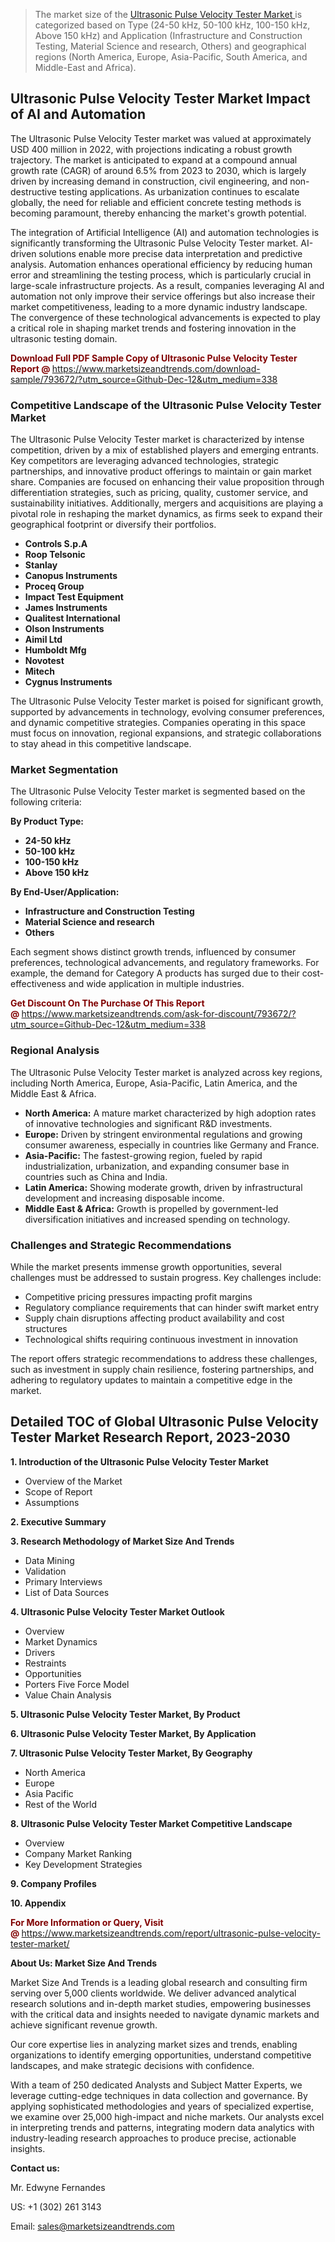 <blockquote><p>The market size of the <a href="https://www.marketsizeandtrends.com/download-sample/793672/?utm_source=Github-Dec-12&amp;utm_medium=338" target="_blank">Ultrasonic Pulse Velocity Tester Market </a>is categorized based on Type (24-50 kHz, 50-100 kHz, 100-150 kHz, Above 150 kHz) and Application (Infrastructure and Construction Testing, Material Science and research, Others) and geographical regions (North America, Europe, Asia-Pacific, South America, and Middle-East and Africa).</p></blockquote><p><h2>Ultrasonic Pulse Velocity Tester Market Impact of AI and Automation</h2><p>The Ultrasonic Pulse Velocity Tester market was valued at approximately USD 400 million in 2022, with projections indicating a robust growth trajectory. The market is anticipated to expand at a compound annual growth rate (CAGR) of around 6.5% from 2023 to 2030, which is largely driven by increasing demand in construction, civil engineering, and non-destructive testing applications. As urbanization continues to escalate globally, the need for reliable and efficient concrete testing methods is becoming paramount, thereby enhancing the market's growth potential.</p><p>The integration of Artificial Intelligence (AI) and automation technologies is significantly transforming the Ultrasonic Pulse Velocity Tester market. AI-driven solutions enable more precise data interpretation and predictive analysis. Automation enhances operational efficiency by reducing human error and streamlining the testing process, which is particularly crucial in large-scale infrastructure projects. As a result, companies leveraging AI and automation not only improve their service offerings but also increase their market competitiveness, leading to a more dynamic industry landscape. The convergence of these technological advancements is expected to play a critical role in shaping market trends and fostering innovation in the ultrasonic testing domain.</p></p><p><strong><span style="color: #800000;">Download Full PDF Sample Copy of Ultrasonic Pulse Velocity Tester Report @</span>&nbsp;</strong><a href="https://www.marketsizeandtrends.com/download-sample/793672/?utm_source=Github-Dec-12&amp;utm_medium=338">https://www.marketsizeandtrends.com/download-sample/793672/?utm_source=Github-Dec-12&amp;utm_medium=338</a></p><h3>Competitive Landscape of the Ultrasonic Pulse Velocity Tester Market</h3><p>The Ultrasonic Pulse Velocity Tester market is characterized by intense competition, driven by a mix of established players and emerging entrants. Key competitors are leveraging advanced technologies, strategic partnerships, and innovative product offerings to maintain or gain market share. Companies are focused on enhancing their value proposition through differentiation strategies, such as pricing, quality, customer service, and sustainability initiatives. Additionally, mergers and acquisitions are playing a pivotal role in reshaping the market dynamics, as firms seek to expand their geographical footprint or diversify their portfolios.</p><p><strong><p><ul><li>Controls S.p.A </li><li> Roop Telsonic </li><li> Stanlay </li><li> Canopus Instruments </li><li> Proceq Group </li><li> Impact Test Equipment </li><li> James Instruments </li><li> Qualitest International </li><li> Olson Instruments </li><li> Aimil Ltd </li><li> Humboldt Mfg </li><li> Novotest </li><li> Mitech </li><li> Cygnus Instruments</p></li></ul></p></strong></p><p>The Ultrasonic Pulse Velocity Tester market is poised for significant growth, supported by advancements in technology, evolving consumer preferences, and dynamic competitive strategies. Companies operating in this space must focus on innovation, regional expansions, and strategic collaborations to stay ahead in this competitive landscape.</p><h3>Market Segmentation</h3><p>The Ultrasonic Pulse Velocity Tester market is segmented based on the following criteria:</p><p><strong>By Product Type:</strong></p><p><strong><p><ul><li>24-50 kHz </li><li> 50-100 kHz </li><li> 100-150 kHz </li><li> Above 150 kHz</p></li></ul></p></strong></p><p><strong>By End-User/Application:</strong></p><p><strong><p><ul><li>Infrastructure and Construction Testing </li><li> Material Science and research </li><li> Others</p></li></ul></p></strong></p><p>Each segment shows distinct growth trends, influenced by consumer preferences, technological advancements, and regulatory frameworks. For example, the demand for Category A products has surged due to their cost-effectiveness and wide application in multiple industries.</p><p><strong><span style="color: #800000;">Get Discount On The Purchase Of This Report @&nbsp;</span></strong><a href="https://www.marketsizeandtrends.com/ask-for-discount/793672/?utm_source=Github-Dec-12&amp;utm_medium=338">https://www.marketsizeandtrends.com/ask-for-discount/793672/?utm_source=Github-Dec-12&amp;utm_medium=338</a></p><h3>Regional Analysis</h3><p>The Ultrasonic Pulse Velocity Tester market is analyzed across key regions, including North America, Europe, Asia-Pacific, Latin America, and the Middle East &amp; Africa.</p><ul><li><strong>North America:</strong> A mature market characterized by high adoption rates of innovative technologies and significant R&amp;D investments.</li><li><strong>Europe:</strong> Driven by stringent environmental regulations and growing consumer awareness, especially in countries like Germany and France.</li><li><strong>Asia-Pacific:</strong> The fastest-growing region, fueled by rapid industrialization, urbanization, and expanding consumer base in countries such as China and India.</li><li><strong>Latin America:</strong> Showing moderate growth, driven by infrastructural development and increasing disposable income.</li><li><strong>Middle East &amp; Africa:</strong> Growth is propelled by government-led diversification initiatives and increased spending on technology.</li></ul><h3>Challenges and Strategic Recommendations</h3><p>While the market presents immense growth opportunities, several challenges must be addressed to sustain progress. Key challenges include:</p><ul><li>Competitive pricing pressures impacting profit margins</li><li>Regulatory compliance requirements that can hinder swift market entry</li><li>Supply chain disruptions affecting product availability and cost structures</li><li>Technological shifts requiring continuous investment in innovation</li></ul><p>The report offers strategic recommendations to address these challenges, such as investment in supply chain resilience, fostering partnerships, and adhering to regulatory updates to maintain a competitive edge in the market.</p><h2>Detailed TOC of Global Ultrasonic Pulse Velocity Tester Market Research Report, 2023-2030</h2><p><strong>1. Introduction of the Ultrasonic Pulse Velocity Tester Market</strong></p><ul><li>Overview of the Market</li><li>Scope of Report</li><li>Assumptions&nbsp;</li></ul><p><strong>2. Executive Summary</strong></p><p><strong>3. Research Methodology of <strong>Market Size And Trends</strong></strong></p><ul><li>Data Mining</li><li>Validation</li><li>Primary Interviews</li><li>List of Data Sources&nbsp;</li></ul><p><strong>4. Ultrasonic Pulse Velocity Tester Market Outlook</strong></p><ul><li>Overview</li><li>Market Dynamics</li><li>Drivers</li><li>Restraints</li><li>Opportunities</li><li>Porters Five Force Model</li><li>Value Chain Analysis&nbsp;</li></ul><p><strong>5. Ultrasonic Pulse Velocity Tester Market, By Product</strong></p><p><strong>6. Ultrasonic Pulse Velocity Tester Market, By Application</strong></p><p><strong>7. Ultrasonic Pulse Velocity Tester Market, By Geography</strong></p><ul><li>North America</li><li>Europe</li><li>Asia Pacific</li><li>Rest of the World&nbsp;</li></ul><p><strong>8. Ultrasonic Pulse Velocity Tester Market Competitive Landscape</strong></p><ul><li>Overview</li><li>Company Market Ranking</li><li>Key Development Strategies&nbsp;</li></ul><p><strong>9. Company Profiles</strong></p><p><strong>10. Appendix</strong></p><p><strong><span style="color: #800000;">For More Information or Query, Visit @&nbsp;</span></strong><a href="https://www.marketsizeandtrends.com/report/ultrasonic-pulse-velocity-tester-market/">https://www.marketsizeandtrends.com/report/ultrasonic-pulse-velocity-tester-market/</a></p><p></p><p><strong>About Us:&nbsp;Market Size And Trends</strong></p><p>Market Size And Trends&nbsp;is a leading global research and consulting firm serving over 5,000 clients worldwide. We deliver advanced analytical research solutions and in-depth market studies, empowering businesses with the critical data and insights needed to navigate dynamic markets and achieve significant revenue growth.</p><p>Our core expertise lies in analyzing market sizes and trends, enabling organizations to identify emerging opportunities, understand competitive landscapes, and make strategic decisions with confidence.</p><p>With a team of 250 dedicated Analysts and Subject Matter Experts, we leverage cutting-edge techniques in data collection and governance. By applying sophisticated methodologies and years of specialized expertise, we examine over 25,000 high-impact and niche markets. Our analysts excel in interpreting trends and patterns, integrating modern data analytics with industry-leading research approaches to produce precise, actionable insights.</p><p><strong>Contact us:</strong></p><p>Mr. Edwyne Fernandes</p><p>US: +1 (302) 261 3143</p><p>Email: <a href="mailto:sales@marketsizeandtrends.com">sales@marketsizeandtrends.com</a>&nbsp;</p>
